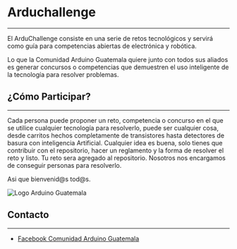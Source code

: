 # Arduchallenge 
------------------
El ArduChallenge consiste en una serie de retos tecnológicos y servirá como guía para competencias abiertas de electrónica y robótica.

Lo que la Comunidad Arduino Guatemala quiere junto con todos sus aliados es generar concursos o competencias que demuestren el uso inteligente de la tecnología para resolver problemas. 

## ¿Cómo Participar?
--------------------
Cada persona puede proponer un reto, competencia o concurso en el que se utilice cualquier tecnología para resolverlo, puede ser cualquier cosa, desde carritos hechos completamente de transistores hasta detectores de basura con inteligencia Artificial.
Cualquier idea es buena, solo tienes que contribuir con el repositorio, hacer un reglamento y la forma de resolver el reto y listo. Tu reto sera agregado al repositorio. 
Nosotros nos encargamos de conseguir personas para resolverlo. 

Asi que bienvenid@s tod@s.

![Logo Arduino Guatemala](https://github.com/spalmadroid/ArduChallenge/blob/master/Logo%20Arduino%20Guatemala.png)

## Contacto
------------
- [Facebook Comunidad Arduino Guatemala](https://www.facebook.com/ArduinoGuatemala/)
